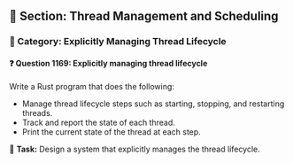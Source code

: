 ## 📘 Section: Thread Management and Scheduling  
### 🔹 Category: Explicitly Managing Thread Lifecycle  
#### ❓ Question 1169: Explicitly managing thread lifecycle

Write a Rust program that does the following:

- Manage thread lifecycle steps such as starting, stopping, and restarting threads.
- Track and report the state of each thread.
- Print the current state of the thread at each step.

🔧 **Task:** Design a system that explicitly manages the thread lifecycle.

